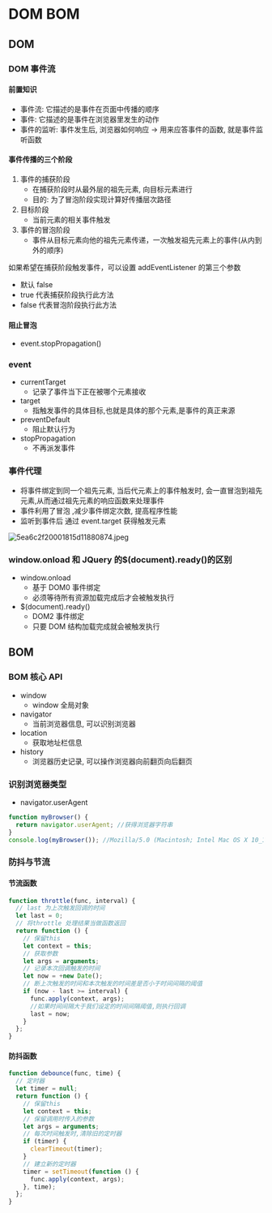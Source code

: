 # DOM BOM

## DOM

### DOM 事件流

#### 前置知识

- 事件流: 它描述的是事件在页面中传播的顺序
- 事件: 它描述的是事件在浏览器里发生的动作
- 事件的监听: 事件发生后, 浏览器如何响应 -> 用来应答事件的函数, 就是事件监听函数

#### 事件传播的三个阶段

1. 事件的捕获阶段
   - 在捕获阶段时从最外层的祖先元素, 向目标元素进行
   - 目的: 为了冒泡阶段实现计算好传播层次路径
2. 目标阶段
   - 当前元素的相关事件触发
3. 事件的冒泡阶段
   - 事件从目标元素向他的祖先元素传递，一次触发祖先元素上的事件(从内到外的顺序)

如果希望在捕获阶段触发事件，可以设置 addEventListener 的第三个参数

- 默认 false
- true 代表捕获阶段执行此方法
- false 代表冒泡阶段执行此方法

#### 阻止冒泡

- event.stopPropagation()

### event

- currentTarget
  - 记录了事件当下正在被哪个元素接收
- target
  - 指触发事件的具体目标,也就是具体的那个元素,是事件的真正来源
- preventDefault
  - 阻止默认行为
- stopPropagation
  - 不再派发事件

### 事件代理

- 将事件绑定到同一个祖先元素, 当后代元素上的事件触发时, 会一直冒泡到祖先元素,从而通过祖先元素的响应函数来处理事件
- 事件利用了冒泡 ,减少事件绑定次数, 提高程序性能
- 监听到事件后 通过 event.target 获得触发元素

![5ea6c2f20001815d11880874.jpeg](https://s2.loli.net/2022/02/09/K5LtT7BSoCn6Oey.png)

### window.onload 和 JQuery 的$(document).ready()的区别

- window.onload
  - 基于 DOM0 事件绑定
  - 必须等待所有资源加载完成后才会被触发执行
- $(document).ready()
  - DOM2 事件绑定
  - 只要 DOM 结构加载完成就会被触发执行

## BOM

### BOM 核心 API

- window
  - window 全局对象
- navigator
  - 当前浏览器信息, 可以识别浏览器
- location
  - 获取地址栏信息
- history
  - 浏览器历史记录, 可以操作浏览器向前翻页向后翻页

### 识别浏览器类型

- navigator.userAgent

```js
function myBrowser() {
  return navigator.userAgent; //获得浏览器字符串
}
console.log(myBrowser()); //Mozilla/5.0 (Macintosh; Intel Mac OS X 10_15_7) AppleWebKit/537.36 (KHTML, like Gecko) Chrome/98.0.4758.80 Safari/537.36
```

### 防抖与节流

#### 节流函数

```js
function throttle(func, interval) {
  // last 为上次触发回调的时间
  let last = 0;
  // 将throttle 处理结果当做函数返回
  return function () {
    // 保留this
    let context = this;
    // 获取参数
    let args = arguments;
    // 记录本次回调触发的时间
    let now = +new Date();
    // 断上次触发的时间和本次触发的时间差是否小于时间间隔的阈值
    if (now - last >= interval) {
      func.apply(context, args);
      //如果时间间隔大于我们设定的时间间隔阈值,则执行回调
      last = now;
    }
  };
}
```

#### 防抖函数

```js
function debounce(func, time) {
  // 定时器
  let timer = null;
  return function () {
    // 保留this
    let context = this;
    // 保留调用时传入的参数
    let args = arguments;
    // 每次时间触发时,清除旧的定时器
    if (timer) {
      clearTimeout(timer);
    }
    // 建立新的定时器
    timer = setTimeout(function () {
      func.apply(context, args);
    }, time);
  };
}
```
